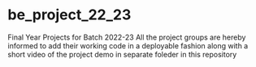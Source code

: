 # be_project_22_23
Final Year Projects for Batch 2022-23
All the project groups are hereby informed to add their working code in a deployable fashion along with a short video of the project demo in separate foleder in this repository
